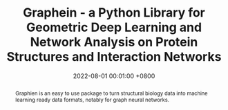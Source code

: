 ---
title:          "Graphein - a Python Library for Geometric Deep Learning and Network Analysis on Protein Structures and Interaction Networks"
date:           2022-08-01 00:01:00 +0800
selected:       false
pub:            "NeurIPS"
# pub_pre:        "Submitted to "
# pub_post:       'Under review.'
# pub_last:       ' <span class="badge badge-pill badge-custom badge-success">Spotlight</span>'
pub_date:       "2022"

abstract: >-
  Graphien is an easy to use package to turn structural biology data into machine learning ready data formats, notably for graph neural networks.
cover:          assets/images/covers/graphein.png
authors:
  - Arian Jamasb
  - Ramon Vinas Torne
  - Eric Ma
  - Charles Harris
  - Ilia Igashov
  - Kevin Huang
  - Dominic Hall
  - Pietro Lió
  - Tom Blundell
links:
  Paper: https://proceedings.neurips.cc/paper_files/paper/2022/hash/ade039c1db0391106a3375bd2feb310a-Abstract-Conference.html
  Code: https://github.com/arj/graphein
---